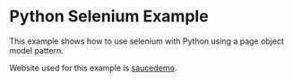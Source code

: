 # Python Selenium Example

This example shows how to use selenium with Python using a page object model pattern.

Website used for this example is [saucedemo](https://www.saucedemo.com).
